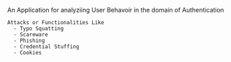 An Application for analyziing User Behavoir in the domain of Authentication

    Attacks or Functionalities Like 
      - Typo Squatting
      - Scareware
      - Phishing
      - Credential Stuffing
      - Cookies
